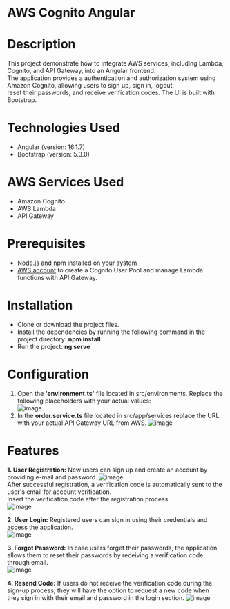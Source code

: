 # AWS Cognito Angular   
# Description 
This project demonstrate how to integrate AWS services, including Lambda, Cognito, and API Gateway, into an Angular frontend.   
The application provides a authentication and authorization system using Amazon Cognito, allowing users to sign up, sign in, logout,     
reset their passwords, and receive verification codes. The UI is built with Bootstrap.    

# Technologies Used
- Angular (version: 16.1.7)
- Bootstrap (version: 5.3.0)

# AWS Services Used
- Amazon Cognito
- AWS Lambda
- API Gateway
  
# Prerequisites       
- [Node.js](https://nodejs.org/en) and npm installed on your system
- [AWS account](https://aws.amazon.com/) to create a Cognito User Pool and manage Lambda functions with API Gateway.

# Installation     
- Clone or download the project files.     
- Install the dependencies by running the following command in the project directory: **npm install** 
- Run the project: **ng serve**

# Configuration
1. Open the **'environment.ts'** file located in src/environments. Replace the following placeholders with your actual values:  
   ![image](https://github.com/MiltiadisN/test/assets/103901423/920f1a1d-8c16-4af3-abd8-25511b60669f)
2. In the **order.service.ts** file located in src/app/services replace the URL with your actual API Gateway URL from AWS.
   ![image](https://github.com/MiltiadisN/test/assets/103901423/70c680f3-4536-4cd1-b79c-4e6f1f2b8dcb)

# Features      
**1. User Registration:** New users can sign up and create an account by providing e-mail and password.
  ![image](https://github.com/MiltiadisN/test/assets/103901423/b7216e73-375d-4c96-a8d4-90019da0cb3b)   
  After successful registration, a verification code is automatically sent to the user's email for account verification.   
  Insert the verification code after the registration process.     
  ![image](https://github.com/MiltiadisN/test/assets/103901423/7b013dbb-41d0-4a27-8d06-85cbef54c837)   

**2. User Login:** Registered users can sign in using their credentials and access the application.        
  ![image](https://github.com/MiltiadisN/test/assets/103901423/3b8f18a7-8c61-4e1a-acb2-040d272c9b51)  

**3. Forgot Password:** In case users forget their passwords, the application allows them to reset their passwords by receiving a verification code through email.      
  ![image](https://github.com/MiltiadisN/test/assets/103901423/cfe0c03f-cef3-4236-b2bc-cfb60a43421e)  

**4. Resend Code:** If users do not receive the verification code during the sign-up process, they will have the option to request a new code when          
  they sign in with their email and password in the login section.
  ![image](https://github.com/MiltiadisN/test/assets/103901423/6f644325-5b97-4a30-94f6-9e8c8388243f)




